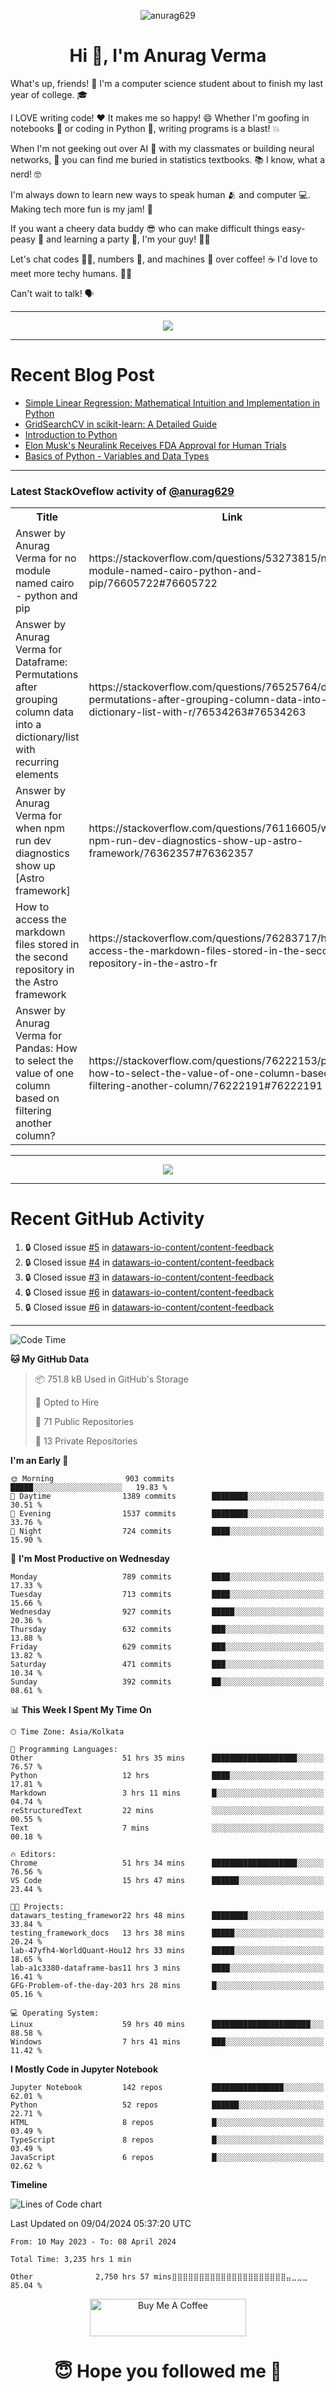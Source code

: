 

<p align="center"> <img src="https://komarev.com/ghpvc/?username=anurag629&label=Profile%20views&color=0e75b6&style=flat" alt="anurag629" /> </p>

<h1 align="center">Hi 👋, I'm Anurag Verma</h1>

What's up, friends! 👋 I'm a computer science student about to finish my last year of college. 🎓

I LOVE writing code! ❤️ It makes me so happy! 😄 Whether I'm goofing in notebooks 📓 or coding in Python 🐍, writing programs is a blast! 💥

When I'm not geeking out over AI 🤖 with my classmates or building neural networks, 🧠 you can find me buried in statistics textbooks. 📚 I know, what a nerd! 🤓

I'm always down to learn new ways to speak human 🫂 and computer 💻. Making tech more fun is my jam! 🍇

If you want a cheery data buddy 😎 who can make difficult things easy-peasy 🥝 and learning a party 🎉, I'm your guy! 🙋‍♂️

Let's chat codes 👨‍💻, numbers 🧮, and machines 🤖 over coffee! ☕ I'd love to meet more techy humans. 💁‍♂️

Can't wait to talk! 🗣️

---

<p align="center">
  <img src="https://spotify-github-profile.vercel.app/api/view.svg?uid=mwvywke3fo2gajpenodnmobfh&cover_image=true&theme=default&show_offline=false&background_color=121212&interchange=false&bar_color=53b14f&bar_color_cover=true">
</p>

---

# Recent Blog Post

<!-- BLOG-POST-LIST:START -->
- [Simple Linear Regression: Mathematical Intuition and Implementation in Python](https://codercops.tech/blog/machine-learning-algorithms/simple-linear-regression-mathematical-intuation)
- [GridSearchCV in scikit-learn: A Detailed Guide](https://codercops.tech/blog/gridsearchcv-in-scikit-learn-a-detailed-guide)
- [Introduction to Python](https://codercops.tech/blog/python-tutorial/introduction-to-python)
- [Elon Musk&#39;s Neuralink Receives FDA Approval for Human Trials](https://codercops.tech/blog/elon-musks-neuralink-receives-fda-approval-for-human-trials)
- [Basics of Python - Variables and Data Types](https://codercops.tech/blog/python-basics-of-python-variables-and-data-types)
<!-- BLOG-POST-LIST:END -->

---

### Latest StackOveflow activity of [@anurag629](https://github.com/anurag629)
<table>
  <tr><th>Title</th><th>Link</th></tr>
  <!-- STACKOVERFLOW:START --><tr><td>Answer by Anurag Verma for no module named cairo - python and pip</td><td>https://stackoverflow.com/questions/53273815/no-module-named-cairo-python-and-pip/76605722#76605722</td></tr><tr><td>Answer by Anurag Verma for Dataframe: Permutations after grouping column data into a dictionary/list with recurring elements</td><td>https://stackoverflow.com/questions/76525764/dataframe-permutations-after-grouping-column-data-into-a-dictionary-list-with-r/76534263#76534263</td></tr><tr><td>Answer by Anurag Verma for when npm run dev diagnostics show up [Astro framework]</td><td>https://stackoverflow.com/questions/76116605/when-npm-run-dev-diagnostics-show-up-astro-framework/76362357#76362357</td></tr><tr><td>How to access the markdown files stored in the second repository in the Astro framework</td><td>https://stackoverflow.com/questions/76283717/how-to-access-the-markdown-files-stored-in-the-second-repository-in-the-astro-fr</td></tr><tr><td>Answer by Anurag Verma for Pandas: How to select the value of one column based on filtering another column?</td><td>https://stackoverflow.com/questions/76222153/pandas-how-to-select-the-value-of-one-column-based-on-filtering-another-column/76222191#76222191</td></tr><!-- STACKOVERFLOW:END -->
</table>

---

<p align="center">
  <img alig src="https://github-profile-trophy.vercel.app/?username=anurag629&theme=onedark&column=-1" />
</p>

---

# Recent GitHub Activity
<!--START_SECTION:activity-->
1. 🔒 Closed issue [#5](https://github.com/datawars-io-content/content-feedback/issues/5) in [datawars-io-content/content-feedback](https://github.com/datawars-io-content/content-feedback)
2. 🔒 Closed issue [#4](https://github.com/datawars-io-content/content-feedback/issues/4) in [datawars-io-content/content-feedback](https://github.com/datawars-io-content/content-feedback)
3. 🔒 Closed issue [#3](https://github.com/datawars-io-content/content-feedback/issues/3) in [datawars-io-content/content-feedback](https://github.com/datawars-io-content/content-feedback)
4. 🔒 Closed issue [#6](https://github.com/datawars-io-content/content-feedback/issues/6) in [datawars-io-content/content-feedback](https://github.com/datawars-io-content/content-feedback)
5. 🔒 Closed issue [#6](https://github.com/datawars-io-content/content-feedback/issues/6) in [datawars-io-content/content-feedback](https://github.com/datawars-io-content/content-feedback)
<!--END_SECTION:activity-->

---

<!--START_SECTION:waka-->
![Code Time](http://img.shields.io/badge/Code%20Time-3%2C239%20hrs%2019%20mins-blue)

**🐱 My GitHub Data** 

> 📦 751.8 kB Used in GitHub's Storage 
 > 
> 💼 Opted to Hire
 > 
> 📜 71 Public Repositories 
 > 
> 🔑 13 Private Repositories 
 > 
**I'm an Early 🐤** 

```text
🌞 Morning                903 commits         █████░░░░░░░░░░░░░░░░░░░░   19.83 % 
🌆 Daytime                1389 commits        ████████░░░░░░░░░░░░░░░░░   30.51 % 
🌃 Evening                1537 commits        ████████░░░░░░░░░░░░░░░░░   33.76 % 
🌙 Night                  724 commits         ████░░░░░░░░░░░░░░░░░░░░░   15.90 % 
```
📅 **I'm Most Productive on Wednesday** 

```text
Monday                   789 commits         ████░░░░░░░░░░░░░░░░░░░░░   17.33 % 
Tuesday                  713 commits         ████░░░░░░░░░░░░░░░░░░░░░   15.66 % 
Wednesday                927 commits         █████░░░░░░░░░░░░░░░░░░░░   20.36 % 
Thursday                 632 commits         ███░░░░░░░░░░░░░░░░░░░░░░   13.88 % 
Friday                   629 commits         ███░░░░░░░░░░░░░░░░░░░░░░   13.82 % 
Saturday                 471 commits         ███░░░░░░░░░░░░░░░░░░░░░░   10.34 % 
Sunday                   392 commits         ██░░░░░░░░░░░░░░░░░░░░░░░   08.61 % 
```


📊 **This Week I Spent My Time On** 

```text
🕑︎ Time Zone: Asia/Kolkata

💬 Programming Languages: 
Other                    51 hrs 35 mins      ███████████████████░░░░░░   76.57 % 
Python                   12 hrs              ████░░░░░░░░░░░░░░░░░░░░░   17.81 % 
Markdown                 3 hrs 11 mins       █░░░░░░░░░░░░░░░░░░░░░░░░   04.74 % 
reStructuredText         22 mins             ░░░░░░░░░░░░░░░░░░░░░░░░░   00.55 % 
Text                     7 mins              ░░░░░░░░░░░░░░░░░░░░░░░░░   00.18 % 

🔥 Editors: 
Chrome                   51 hrs 34 mins      ███████████████████░░░░░░   76.56 % 
VS Code                  15 hrs 47 mins      ██████░░░░░░░░░░░░░░░░░░░   23.44 % 

🐱‍💻 Projects: 
datawars_testing_framewor22 hrs 48 mins      ████████░░░░░░░░░░░░░░░░░   33.84 % 
testing_framework_docs   13 hrs 38 mins      █████░░░░░░░░░░░░░░░░░░░░   20.24 % 
lab-47yfh4-WorldQuant-Hou12 hrs 33 mins      █████░░░░░░░░░░░░░░░░░░░░   18.65 % 
lab-a1c3380-dataframe-bas11 hrs 3 mins       ████░░░░░░░░░░░░░░░░░░░░░   16.41 % 
GFG-Problem-of-the-day-203 hrs 28 mins       █░░░░░░░░░░░░░░░░░░░░░░░░   05.16 % 

💻 Operating System: 
Linux                    59 hrs 40 mins      ██████████████████████░░░   88.58 % 
Windows                  7 hrs 41 mins       ███░░░░░░░░░░░░░░░░░░░░░░   11.42 % 
```

**I Mostly Code in Jupyter Notebook** 

```text
Jupyter Notebook         142 repos           ████████████████░░░░░░░░░   62.01 % 
Python                   52 repos            ██████░░░░░░░░░░░░░░░░░░░   22.71 % 
HTML                     8 repos             █░░░░░░░░░░░░░░░░░░░░░░░░   03.49 % 
TypeScript               8 repos             █░░░░░░░░░░░░░░░░░░░░░░░░   03.49 % 
JavaScript               6 repos             █░░░░░░░░░░░░░░░░░░░░░░░░   02.62 % 
```



**Timeline**

![Lines of Code chart](https://raw.githubusercontent.com/anurag629/anurag629/main/assets/bar_graph.png)


 Last Updated on 09/04/2024 05:37:20 UTC
<!--END_SECTION:waka-->

<!--START_SECTION:waka-simple-->

```text
From: 10 May 2023 - To: 08 April 2024

Total Time: 3,235 hrs 1 min

Other              2,750 hrs 57 mins⣿⣿⣿⣿⣿⣿⣿⣿⣿⣿⣿⣿⣿⣿⣿⣿⣿⣿⣿⣿⣿⣤⣀⣀⣀   85.04 %
```

<!--END_SECTION:waka-simple-->

<p align="center"> 
<a href="https://www.buymeacoffee.com/anurag629" target="_blank"><img src="https://cdn.buymeacoffee.com/buttons/default-orange.png" alt="Buy Me A Coffee" height="60" width="250"></a>
</p>


<h1 align="center"> 😇 Hope you followed me 🥰  </h1>
